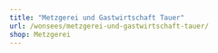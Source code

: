```yaml
---
title: "Metzgerei und Gastwirtschaft Tauer"
url: /wonsees/metzgerei-und-gastwirtschaft-tauer/
shop: Metzgerei
---
```

